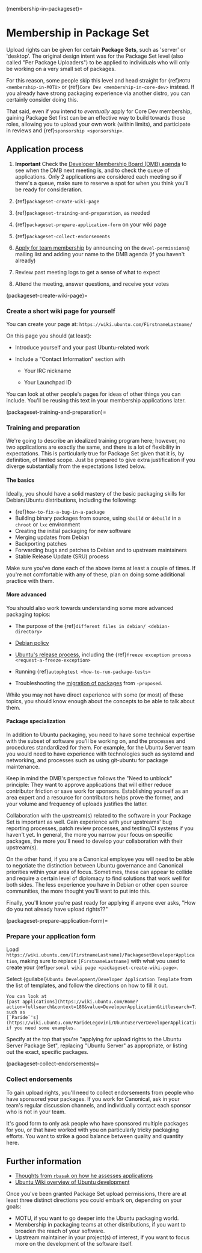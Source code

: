(membership-in-packageset)=
# Membership in Package Set

Upload rights can be given for certain **Package Sets**, such as 'server' or
'desktop'. The original design intent was for the Package Set level (also called
"Per Package Uploaders") to be applied to individuals who will only be working
on a very small set of packages.

For this reason, some people skip this level and head straight for
{ref}`MOTU <membership-in-MOTU>` or {ref}`Core Dev <membership-in-core-dev>`
instead. If you already have strong packaging experience via another distro,
you can certainly consider doing this.

That said, even if you intend to *eventually* apply for Core Dev membership,
gaining Package Set first can be an effective way to build towards those roles,
allowing you to upload your own work (within limits), and participate in reviews
and {ref}`sponsorship <sponsorship>`.


## Application process

1. **Important** Check the
   [Developer Membership Board (DMB) agenda](https://wiki.ubuntu.com/DeveloperMembershipBoard/Agenda)
   to see when the DMB next meeting is, and to check the queue of applications.
   Only 2 applications are considered each meeting so if there's a queue, make
   sure to reserve a spot for when you think you'll be ready for consideration.

1. {ref}`packageset-create-wiki-page`

1. {ref}`packageset-training-and-preparation`, as needed

1. {ref}`packageset-prepare-application-form` on your wiki page

1. {ref}`packageset-collect-endorsements`

1. [Apply for team membership](https://wiki.ubuntu.com/DeveloperMembershipBoard/ApplicationProcess)
   by announcing on the `devel-permissions@` mailing list and adding your name
   to the DMB agenda (if you haven't already)

1. Review past meeting logs to get a sense of what to expect

1. Attend the meeting, answer questions, and receive your votes


(packageset-create-wiki-page)=
### Create a short wiki page for yourself

You can create your page at: `https://wiki.ubuntu.com/FirstnameLastname/`

On this page you should (at least):

* Introduce yourself and your past Ubuntu-related work

* Include a "Contact Information" section with

  * Your IRC nickname

  * Your Launchpad ID

You can look at other people's pages for ideas of other things you can include.
You'll be reusing this text in your membership applications later.


(packageset-training-and-preparation)=
### Training and preparation

We're going to describe an idealized training program here; however, no two
applications are exactly the same, and there is a lot of flexibility in
expectations. This is particularly true for Package Set given that it is, by
definition, of limited scope. Just be prepared to give extra justification if
you diverge substantially from the expectations listed below.


#### The basics

Ideally, you should have a solid mastery of the
basic packaging skills for Debian/Ubuntu
distributions, including the following:

* {ref}`how-to-fix-a-bug-in-a-package`
* Building binary packages from source, using `sbuild` or `debuild` in a
  `chroot` or `lxc` environment
* Creating the initial packaging for new software
* Merging updates from Debian
* Backporting patches
* Forwarding bugs and patches to Debian and to upstream maintainers
* Stable Release Update (SRU) process

Make sure you've done each of the above items at least a couple of times. If
you're not comfortable with any of these, plan on doing some additional
practice with them.


#### More advanced

You should also work towards understanding some more advanced packaging topics:

* The purpose of the
  {ref}`different files in debian/ <debian-directory>`

* [Debian policy](http://www.debian.org/doc/debian-policy/)

* [Ubuntu's release process](https://wiki.ubuntu.com/UbuntuDevelopment/ReleaseProcess),
  including the {ref}`freeze exception process <request-a-freeze-exception>`

* Running {ref}`autopkgtest <how-to-run-package-tests>`

* Troubleshooting the
  [migration of packages](https://wiki.ubuntu.com/ProposedMigration) from
  `-proposed`.

While you may not have direct experience with some (or most) of these topics,
you should know enough about the concepts to be able to talk about them.


#### Package specialization

In addition to Ubuntu packaging, you need to have some technical expertise
with the subset of software you'll be working on, and the processes and
procedures standardized for them. For example, for the Ubuntu Server team you
would need to have experience with technologies such as systemd and networking,
and processes such as using git-ubuntu for package maintenance.

Keep in mind the DMB's perspective follows the "Need to unblock" principle:
They want to approve applications that will either reduce contributor friction
or save work for sponsors. Establishing yourself as an area expert and a resource
for contributors helps prove the former, and your volume and frequency of
uploads justifies the latter.

Collaboration with the upstream(s) related to the software in your Package Set
is important as well. Gain experience with your upstreams' bug reporting
processes, patch review processes, and testing/CI systems if you haven't yet.
In general, the more you narrow your focus on specific packages, the more you'll
need to develop your collaboration with their upstream(s).

On the other hand, if you are a Canonical employee you will need to be able to
negotiate the distinction between Ubuntu governance and Canonical priorities
within your area of focus. Sometimes, these can appear to collide and require a
certain level of diplomacy to find solutions that work well for both sides. The
less experience you have in Debian or other open source communities, the more
thought you'll want to put into this.

Finally, you'll know you're past ready for applying if anyone ever asks, "How
do you not already have upload rights??"


(packageset-prepare-application-form)=
### Prepare your application form

Load `https://wiki.ubuntu.com/[FirstnameLastname]/PackagesetDeveloperApplication`,
making sure to replace `[FirstnameLastname]` with what you used to create your
{ref}`personal wiki page <packageset-create-wiki-page>`.

Select {guilabel}`Ubuntu Development/Developer Application Template` from the list of
templates, and follow the directions on how to fill it out. 

```{note}
You can look at
[past applications](https://wiki.ubuntu.com/Home?action=fullsearch&context=180&value=DeveloperApplication&titlesearch=Titles)
such as
[`Paride`'s](https://wiki.ubuntu.com/ParideLegovini/UbuntuServerDeveloperApplication)
if you need some examples.
```

Specify at the top that you're "applying for upload rights to the Ubuntu Server
Package Set", replacing "Ubuntu Server" as appropriate, or listing out the
exact, specific packages.


(packageset-collect-endorsements)=
### Collect endorsements

To gain upload rights, you'll need to collect endorsements from people who have
sponsored your packages. If you work for Canonical, ask in your team's regular
discussion channels, and individually contact each sponsor who is not in your
team.

It's good form to only ask people who have sponsored multiple packages for you,
or that have worked with you on particularly tricky packaging efforts. You want
to strike a good balance between quality and quantity here.


## Further information

* [Thoughts from `rbasak` on how he assesses applications](https://wiki.ubuntu.com/RobieBasak/DMB/CoreDev)
* [Ubuntu Wiki overview of Ubuntu development](https://wiki.ubuntu.com/UbuntuDevelopers)

Once you've been granted Package Set upload permissions, there are at least
three distinct directions you could embark on, depending on your goals:

* MOTU, if you want to go deeper into the Ubuntu packaging world.
* Membership in packaging teams at other distributions, if you want to broaden
  the reach of your software.
* Upstream maintainer in your project(s) of interest, if you want to focus
  more on the development of the software itself.

